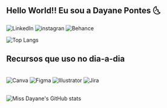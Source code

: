 ## Hello World!! Eu sou a Dayane Pontes 🌜

![LinkedIn](https://img.shields.io/badge/LinkedIn-0077B5?style=for-the-badge&logo=linkedin&logoColor=white)
![instagran](https://img.shields.io/badge/Instagram-E4405F?style=for-the-badge&logo=instagram&logoColor=white)
![Behance](https://img.shields.io/badge/-Behance-blue?style=for-the-badge&logo=behance&logoColor=white)


![Top Langs](https://github-readme-stats.vercel.app/api/top-langs/?username=MissDayane&theme=blue-green)

## Recursos que uso no dia-a-dia

<div style="display: inline_block"> </br>
<img align="center" alt="Canva" src="https://img.shields.io/badge/Canva-%2300C4CC.svg?&style=for-the-badge&logo=Canva&logoColor=white"/>
<img align="center" alt="Figma" src="https://img.shields.io/badge/Figma-F24E1E?style=for-the-badge&logo=figma&logoColor=white"/>
<img align="center" alt="Illustrator" src="https://aleen42.github.io/badges/src/illustrator.svg"/>
<img align="center" alt="Jira" src="https://img.shields.io/badge/Jira-0052CC?style=for-the-badge&logo=Jira&logoColor=white"/>
</div>
</br>

![Miss Dayane's GitHub stats](https://github-readme-stats.vercel.app/api?username=MissDayane&show_icons=true&theme=dark)
